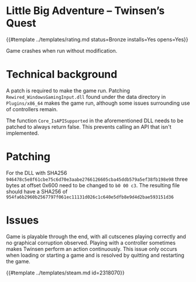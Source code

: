 # Little Big Adventure – Twinsen’s Quest
<!-- script:Aliases [] -->

{{#template ../templates/rating.md status=Bronze installs=Yes opens=Yes}}

Game crashes when run without modification.

# Technical background

A patch is required to make the game run. Patching `Rewired_WindowsGamingInput.dll` found under the data directory in `Plugins/x86_64` makes the game run, although some issues surrounding use of controllers remain. 

The function `Core_IsAPISupported` in the aforementioned DLL needs to be patched to always return false. This prevents calling an API that isn't implemented.

# Patching

For the DLL with SHA256 `946478c5e8f61cbe75c6d70e3aabe2766126605cba45ddb579a5ef38fb198e98` three bytes at offset 0x600 need to be changed to `b0 00 c3`. The resulting file should have a SHA256 of `954fa6b2960b2567797f061ec11131d026c1c640e5dfb8e9d4d2bae593151d36`

# Issues

Game is playable through the end, with all cutscenes playing correctly and no graphical corruption observed. Playing with a controller sometimes makes Twinsen perform an action continuously. This issue only occurs when loading or starting a game and is resolved by quitting and restarting the game.

{{#template ../templates/steam.md id=2318070}}
